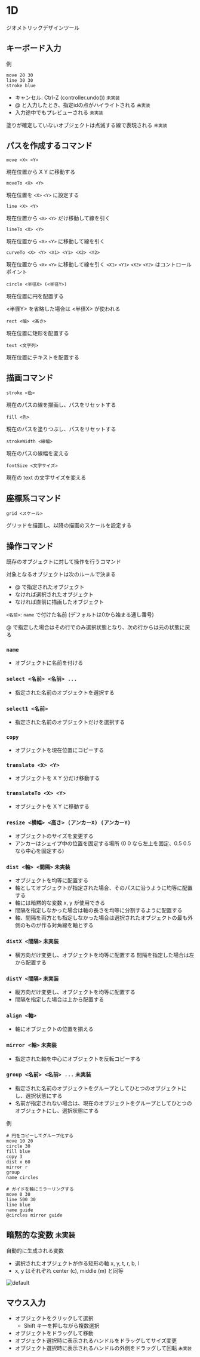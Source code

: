# 1D

ジオメトリックデザインツール

## キーボード入力

例

```
move 20 30
line 30 30
stroke blue
```

- キャンセル: Ctrl-Z (controller.undo()) `未実装`
- @ と入力したとき、指定idの点がハイライトされる `未実装`
- 入力途中でもプレビューされる `未実装`

塗りが確定していないオブジェクトは点滅する線で表現される `未実装`

## パスを作成するコマンド

```
move <X> <Y>
```

現在位置から X Y に移動する

```
moveTo <X> <Y>
```

現在位置を `<X>` `<Y>` に設定する

```
line <X> <Y>
```

現在位置から `<X>` `<Y>` だけ移動して線を引く

```
lineTo <X> <Y>
```

現在位置から `<X>` `<Y>` に移動して線を引く

```
curveTo <X> <Y> <X1> <Y1> <X2> <Y2>
```

現在位置から `<X>` `<Y>` に移動して線を引く
`<X1>` `<Y1>` `<X2>` `<Y2>` はコントロールポイント

```
circle <半径X> (<半径Y>)
```

現在位置に円を配置する

<半径Y> を省略した場合は <半径X> が使われる

```
rect <幅> <高さ>
```

現在位置に矩形を配置する

```
text <文字列>
```

現在位置にテキストを配置する

## 描画コマンド

```
stroke <色>
```

現在のパスの線を描画し、パスをリセットする

```
fill <色>
```

現在のパスを塗りつぶし、パスをリセットする

```
strokeWidth <線幅>
```

現在のパスの線幅を変える

```
fontSize <文字サイズ>
```

現在の text の文字サイズを変える

## 座標系コマンド

```
grid <スケール>
```

グリッドを描画し、以降の描画のスケールを設定する

## 操作コマンド

既存のオブジェクトに対して操作を行うコマンド

対象となるオブジェクトは次のルールで決まる

- @ で指定されたオブジェクト
- なければ選択されたオブジェクト
- なければ直前に描画したオブジェクト

`<名前>`: `name` で付けた名前 (デフォルトは0から始まる通し番号)

@ で指定した場合はその行でのみ選択状態となり、次の行からは元の状態に戻る

### `name`

- オブジェクトに名前を付ける

### `select <名前> <名前> ...`

- 指定された名前のオブジェクトを選択する

### `select1 <名前>`

- 指定された名前のオブジェクトだけを選択する

### `copy`

- オブジェクトを現在位置にコピーする

### `translate <X> <Y>`

- オブジェクトを X Y 分だけ移動する

### `translateTo <X> <Y>`

- オブジェクトを X Y に移動する

### `resize <横幅> <高さ> (アンカーX) (アンカーY)`

- オブジェクトのサイズを変更する
- アンカーはシェイプ中の位置を固定する場所 (0 0 なら左上を固定、0.5 0.5 なら中心を固定する)

### `dist <軸> <間隔>` `未実装`

- オブジェクトを均等に配置する
- 軸としてオブジェクトが指定された場合、そのパスに沿うように均等に配置する
- 軸には暗黙的な変数 x, y が使用できる
- 間隔を指定しなかった場合は軸の長さを均等に分割するように配置する
- 軸、間隔を両方とも指定しなかった場合は選択されたオブジェクトの最も外側のものが作る対角線を軸とする

### `distX <間隔>` `未実装`

- 横方向だけ変更し、オブジェクトを均等に配置する
間隔を指定した場合は左から配置する

### `distY <間隔>` `未実装`

- 縦方向だけ変更し、オブジェクトを均等に配置する
- 間隔を指定した場合は上から配置する

### `align <軸>`

- 軸にオブジェクトの位置を揃える

### `mirror <軸>` `未実装`

- 指定された軸を中心にオブジェクトを反転コピーする

### `group <名前> <名前> ...` `未実装`

- 指定された名前のオブジェクトをグループとしてひとつのオブジェクトにし、選択状態にする
- 名前が指定されない場合は、現在のオブジェクトをグループとしてひとつのオブジェクトにし、選択状態にする

例

```
# 円をコピーしてグループ化する
move 10 20
circle 30
fill blue
copy 3
dist x 60
mirror r
group
name circles

# ガイドを軸にミラーリングする
move 0 30
line 500 30
line blue
name guide
@circles mirror guide
```

## 暗黙的な変数 `未実装`

自動的に生成される変数

- 選択されたオブジェクトが作る矩形の軸 x, y, t, r, b, l
- x, y はそれぞれ center (c), middle (m) と同等

![default](https://cloud.githubusercontent.com/assets/5355966/20027562/c79e41a4-a35a-11e6-94bd-a75d631e5a91.png)

## マウス入力

- オブジェクトをクリックして選択
  - Shift キーを押しながら複数選択
- オブジェクトをドラッグして移動
- オブジェクト選択時に表示されるハンドルをドラッグしてサイズ変更
- オブジェクト選択時に表示されるハンドルの外側をドラッグして回転 `未実装`
